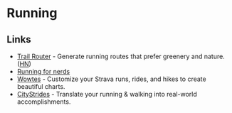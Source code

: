 # Running

## Links

- [Trail Router](https://trailrouter.com/) - Generate running routes that prefer greenery and nature. ([HN](https://news.ycombinator.com/item?id=23802317))
- [Running for nerds](https://github.com/tmcw/running-for-nerds)
- [Wowtes](https://wowt.es/) - Customize your Strava runs, rides, and hikes to create beautiful charts.
- [CityStrides](https://citystrides.com/) - Translate your running & walking into real-world accomplishments.
